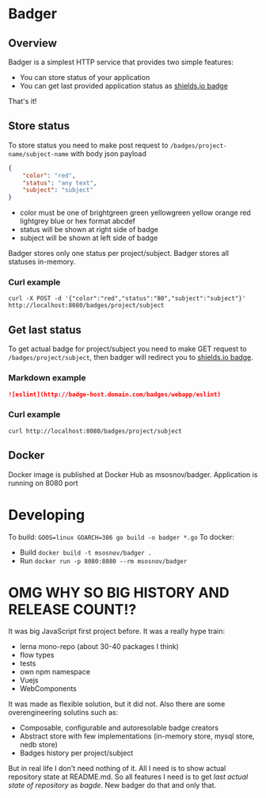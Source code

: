 # Badger


## Overview

Badger is a simplest HTTP service that provides two simple features:

* You can store status of your application
* You can get last provided application status as [shields.io badge](https://shields.io)

That's it!

## Store status

To store status you need to make post request to `/badges/project-name/subject-name` with body json payload

```json
{
    "color": "red",
    "status": "any text",
    "subject": "subject"
}
```

* color must be one of brightgreen green yellowgreen yellow orange red lightgrey blue or hex format abcdef
* status will be shown at right side of badge
* subject will be shown at left side of badge

Badger stores only one status per project/subject. Badger stores all statuses in-memory.

### Curl example
`curl -X POST -d '{"color":"red","status":"80","subject":"subject"}' http://localhost:8080/badges/project/subject`

## Get last status

To get actual badge for project/subject you need to make GET request to `/badges/project/subject`, then badger will redirect you to [shields.io badge](https://shields.io).

### Markdown example

```md
![eslint](http://badge-host.domain.com/badges/webapp/eslint)
```

### Curl example
`curl http://localhost:8080/badges/project/subject`

## Docker

Docker image is published at Docker Hub as msosnov/badger.
Application is running on 8080 port

# Developing

To build: `GOOS=linux GOARCH=386 go build -o badger *.go`
To docker:
* Build `docker build -t msosnov/badger .`
* Run `docker run -p 8080:8080 --rm msosnov/badger`


# OMG WHY SO BIG HISTORY AND RELEASE COUNT!?

It was big JavaScript first project before. It was a really hype train:
* lerna mono-repo (about 30-40 packages I think)
* flow types
* tests
* own npm namespace
* Vuejs
* WebComponents

It was made as flexible solution, but it did not. Also there are some overengineering solutins such as:
* Composable, configurable and autoresolable badge creators
* Abstract store with few implementations (in-memory store, mysql store, nedb store)
* Badges history per project/subject

But in real life I don't need nothing of it. All I need is to show actual repository state at README.md. So all features I need is to get *last actual state of repository* as *bagde*. New badger do that and only that.